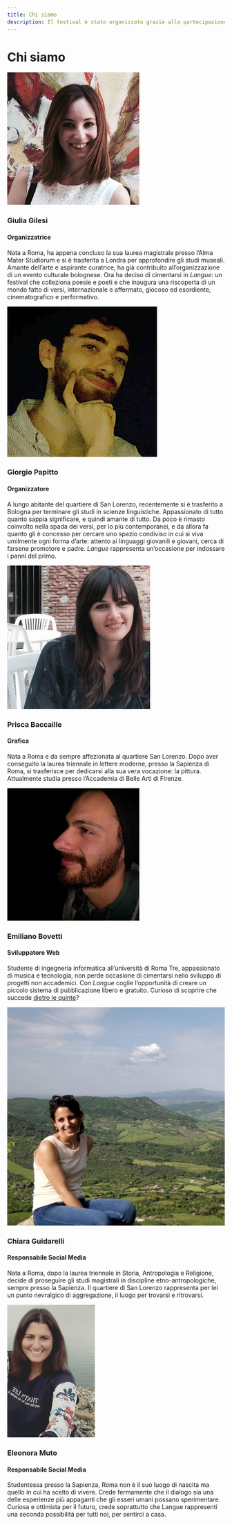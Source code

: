 ```yaml
---
title: Chi siamo
description: Il festival è stato organizzato grazie alla partecipazione di numerose persone. Qui potete trovare una breve descrizione di quelle che più hanno contribuito.
---
```


<h1 class="main-title">Chi siamo</h1>

![Foto di Giulia Gilesi](assets/pictures/giulia-gilesi.jpg)

### Giulia Gilesi
#### Organizzatrice
Nata a Roma, ha appena concluso la sua laurea magistrale presso l’Alma Mater Studiorum e si è trasferita a Londra per approfondire gli studi museali. Amante dell’arte e aspirante curatrice, ha già contribuito all’organizzazione di un evento culturale bolognese. Ora ha deciso di cimentarsi in *Langue*: un festival che colleziona poesie e poeti e che inaugura una riscoperta di un mondo fatto di versi, internazionale e affermato, giocoso ed esordiente, cinematografico e performativo.

![Foto di Giorgio Papitto](assets/pictures/giorgio-papitto.jpg)

### Giorgio Papitto
#### Organizzatore
A lungo abitante del quartiere di San Lorenzo, recentemente si è trasferito a Bologna per terminare gli studi in scienze linguistiche. Appassionato di tutto quanto sappia significare, e quindi amante di tutto. Da poco è rimasto coinvolto nella spada dei versi, per lo più contemporanei, e da allora fa quanto gli è concesso per cercare uno spazio condiviso in cui si viva umilmente ogni forma d’arte: attento ai linguaggi giovanili e giovani, cerca di farsene promotore e padre. *Langue* rappresenta un’occasione per indossare i panni del primo.

![Foto di Prisca Baccaille](assets/pictures/prisca-baccaille.jpg)

### Prisca Baccaille
#### Grafica
Nata a Roma e da sempre affezionata al quartiere San Lorenzo. Dopo aver conseguito la laurea triennale in lettere moderne, presso la Sapienza di Roma, si trasferisce per dedicarsi alla sua vera vocazione: la pittura. Attualmente studia presso l’Accademia di Belle Arti di Firenze.

![Foto di Emiliano Bovetti](assets/pictures/emiliano-bovetti.jpg)

### Emiliano Bovetti
#### Sviluppatore Web
Studente di ingegneria informatica all’università di Roma Tre, appassionato di musica e tecnologia, non perde occasione di cimentarsi nello sviluppo di progetti non accademici. Con *Langue* coglie l’opportunità di creare un piccolo sistema di pubblicazione libero e gratuito. Curioso di scoprire che succede <a target="_blank" href="https://github.com/langue-festival/website-source">dietro le quinte</a>?

![Foto di Chiara Guidarelli](assets/pictures/chiara-guidarelli.jpg)

### Chiara Guidarelli
#### Responsabile Social Media
Nata a Roma, dopo la laurea triennale in Storia, Antropologia e Religione, decide di proseguire gli studi magistrali in discipline etno-antropologiche, sempre presso la Sapienza. Il quartiere di San Lorenzo rappresenta per lei un punto nevralgico di aggregazione, il luogo per trovarsi e ritrovarsi.

![Foto di Eleonora Muto](assets/pictures/eleonora-muto.jpg)

### Eleonora Muto
#### Responsabile Social Media
Studentessa presso la Sapienza, Roma non è il suo luogo di nascita ma quello in cui ha scelto di vivere. Crede fermamente che il dialogo sia una delle esperienze più appaganti che gli esseri umani possano sperimentare. Curiosa e ottimista per il futuro, crede soprattutto che Langue rappresenti una seconda possibilità per tutti noi, per sentirci a casa.

<script type="application/ld+json">
{
  "@context": "http://schema.org",
  "@type": "BreadcrumbList",
  "itemListElement": [{
    "@type": "ListItem",
    "position": 1,
    "item": {
      "@id": "https://langue-festival.github.io/langue",
      "name": "Langue"
    }
  },{
    "@type": "ListItem",
    "position": 2,
    "item": {
      "@id": "https://langue-festival.github.io/chi-siamo",
      "name": "Chi siamo"
    }
  }]
}
</script>
